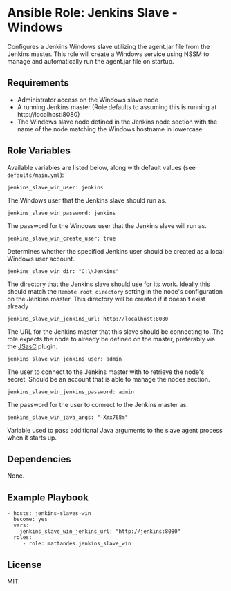 Ansible Role: Jenkins Slave - Windows
=========

Configures a Jenkins Windows slave utilizing the agent.jar file from the Jenkins master. This role will create a Windows service using NSSM to manage and automatically run the agent.jar file on startup.

Requirements
------------

* Administrator access on the Windows slave node
* A running Jenkins master (Role defaults to assuming this is running at http://localhost:8080)
* The Windows slave node defined in the Jenkins node section with the name of the node matching the Windows hostname in lowercase

Role Variables
--------------

Available variables are listed below, along with default values (see `defaults/main.yml`):

    jenkins_slave_win_user: jenkins

The Windows user that the Jenkins slave should run as.

    jenkins_slave_win_password: jenkins

The password for the Windows user that the Jenkins slave will run as.

    jenkins_slave_win_create_user: true

Determines whether the specified Jenkins user should be created as a local Windows user account.

    jenkins_slave_win_dir: "C:\\Jenkins"

The directory that the Jenkins slave should use for its work. Ideally this should match the `Remote root directory` setting in the node's configuration on the Jenkins master. This directory will be created if it doesn't exist already

    jenkins_slave_win_jenkins_url: http://localhost:8080

The URL for the Jenkins master that this slave should be connecting to. The role expects the node to already be defined on the master, preferably via the [JSasC](https://github.com/jenkinsci/configuration-as-code-plugin) plugin.

    jenkins_slave_win_jenkins_user: admin

The user to connect to the Jenkins master with to retrieve the node's secret. Should be an account that is able to manage the nodes section.

    jenkins_slave_win_jenkins_password: admin

The password for the user to connect to the Jenkins master as.

    jenkins_slave_win_java_args: "-Xmx768m"

Variable used to pass additional Java arguments to the slave agent process when it starts up.

Dependencies
------------

None.

Example Playbook
----------------

    - hosts: jenkins-slaves-win
      become: yes
      vars:
        jenkins_slave_win_jenkins_url: "http://jenkins:8080"
      roles:
         - role: mattandes.jenkins_slave_win

License
-------

MIT
